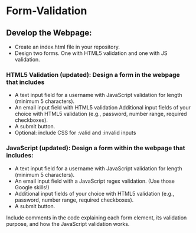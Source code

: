 # Form-Validation
## Develop the Webpage:
- Create an index.html file in your repository.
- Design two forms. One with HTML5 validation and one with JS validation.
### HTML5 Validation (updated): Design a form in the webpage that includes
- A text input field for a username with JavaScript validation for length (minimum 5 characters).
- An email input field with HTML5 validation
Additional input fields of your choice with HTML5 validation (e.g., password, number range, required checkboxes).
- A submit button.
- Optional: include CSS for :valid and :invalid inputs
### JavaScript (updated): Design a form within the webpage that includes:
- A text input field for a username with JavaScript validation for length (minimum 5 characters).
- An email input field with a JavaScript regex validation. (Use those Google skills!)
- Additional input fields of your choice with HTML5 validation (e.g., password, number range, required checkboxes).
- A submit button.

Include comments in the code explaining each form element, its validation purpose, and how the JavaScript validation works.
